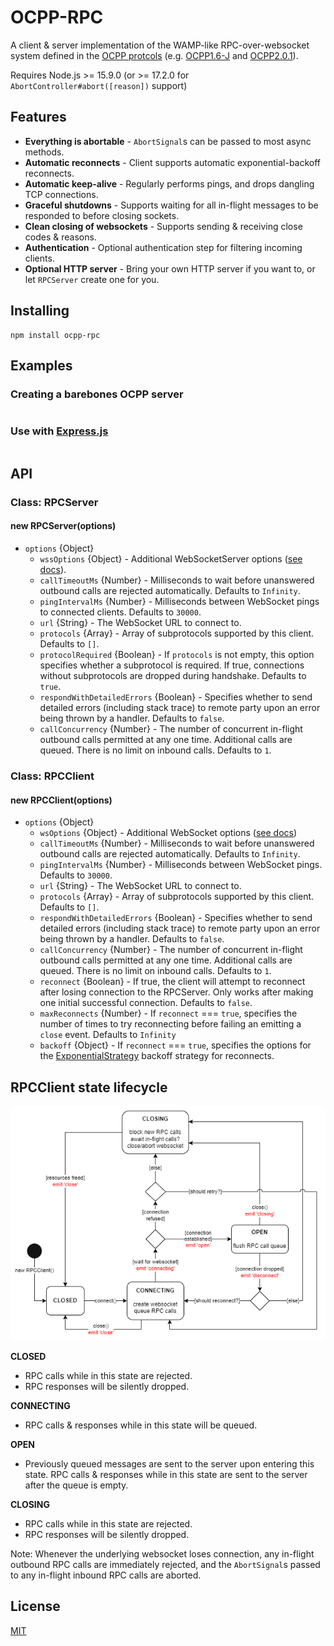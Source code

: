 # OCPP-RPC

A client & server implementation of the WAMP-like RPC-over-websocket system defined in the [OCPP protcols](https://www.openchargealliance.org/protocols/) (e.g. [OCPP1.6-J](https://www.openchargealliance.org/protocols/ocpp-16/) and [OCPP2.0.1](https://www.openchargealliance.org/protocols/ocpp-201/)).

Requires Node.js >= 15.9.0 (or >= 17.2.0 for `AbortController#abort([reason])` support)

## Features

* **Everything is abortable** - `AbortSignal`s can be passed to most async methods.
* **Automatic reconnects** - Client supports automatic exponential-backoff reconnects.
* **Automatic keep-alive** - Regularly performs pings, and drops dangling TCP connections.
* **Graceful shutdowns** - Supports waiting for all in-flight messages to be responded to before closing sockets.
* **Clean closing of websockets** - Supports sending & receiving close codes & reasons.
* **Authentication** - Optional authentication step for filtering incoming clients.
* **Optional HTTP server** - Bring your own HTTP server if you want to, or let `RPCServer` create one for you.

## Installing

```
npm install ocpp-rpc
```

## Examples

### Creating a barebones OCPP server

```js
```

### Use with [Express.js](https://expressjs.com/)

```js
```

## API

### Class: RPCServer

#### new RPCServer(options)

- `options` {Object}
  - `wssOptions` {Object} - Additional WebSocketServer options ([see docs](https://github.com/websockets/ws/blob/master/doc/ws.md#new-websocketserveroptions-callback)).
  - `callTimeoutMs` {Number} - Milliseconds to wait before unanswered outbound calls are rejected automatically. Defaults to `Infinity`.
  - `pingIntervalMs` {Number} - Milliseconds between WebSocket pings to connected clients. Defaults to `30000`.
  - `url` {String} - The WebSocket URL to connect to.
  - `protocols` {Array<String>} - Array of subprotocols supported by this client. Defaults to `[]`.
  - `protocolRequired` {Boolean} - If `protocols` is not empty, this option specifies whether a subprotocol is required. If true, connections without subprotocols are dropped during handshake. Defaults to `true`.
  - `respondWithDetailedErrors` {Boolean} - Specifies whether to send detailed errors (including stack trace) to remote party upon an error being thrown by a handler. Defaults to `false`.
  - `callConcurrency` {Number} - The number of concurrent in-flight outbound calls permitted at any one time. Additional calls are queued. There is no limit on inbound calls. Defaults to `1`.

### Class: RPCClient

#### new RPCClient(options)

- `options` {Object}
  - `wsOptions` {Object} - Additional WebSocket options ([see docs](https://github.com/websockets/ws/blob/master/doc/ws.md#new-websocketaddress-protocols-options))
  - `callTimeoutMs` {Number} - Milliseconds to wait before unanswered outbound calls are rejected automatically. Defaults to `Infinity`.
  - `pingIntervalMs` {Number} - Milliseconds between WebSocket pings. Defaults to `30000`.
  - `url` {String} - The WebSocket URL to connect to.
  - `protocols` {Array<String>} - Array of subprotocols supported by this client. Defaults to `[]`.
  - `respondWithDetailedErrors` {Boolean} - Specifies whether to send detailed errors (including stack trace) to remote party upon an error being thrown by a handler. Defaults to `false`.
  - `callConcurrency` {Number} - The number of concurrent in-flight outbound calls permitted at any one time. Additional calls are queued. There is no limit on inbound calls. Defaults to `1`.
  - `reconnect` {Boolean} - If true, the client will attempt to reconnect after losing connection to the RPCServer. Only works after making one initial successful connection. Defaults to `false`.
  - `maxReconnects` {Number} - If `reconnect` === `true`, specifies the number of times to try reconnecting before failing an emitting a `close` event. Defaults to `Infinity`
  - `backoff` {Object} - If `reconnect` === `true`, specifies the options for the [ExponentialStrategy](https://github.com/MathieuTurcotte/node-backoff#class-exponentialstrategy) backoff strategy for reconnects.


## RPCClient state lifecycle

![RPCClient state lifecycle](./docs/statelifecycle.png)

**CLOSED**  
* RPC calls while in this state are rejected.
* RPC responses will be silently dropped.

**CONNECTING**  
* RPC calls & responses while in this state will be queued.

**OPEN**  
* Previously queued messages are sent to the server upon entering this state. RPC calls & responses while in this state are sent to the server after the queue is empty.

**CLOSING**  
* RPC calls while in this state are rejected.
* RPC responses will be silently dropped.

Note: Whenever the underlying websocket loses connection, any in-flight outbound RPC calls are immediately rejected, and the `AbortSignal`s passed to any in-flight inbound RPC calls are aborted.

## License

[MIT](LICENSE.md)